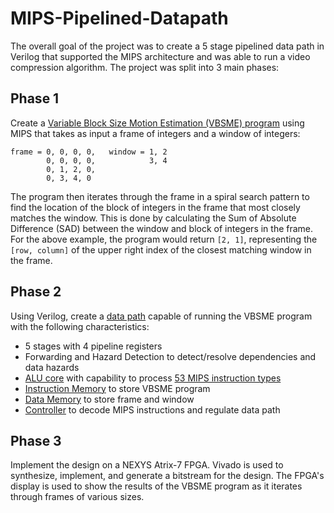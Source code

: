 # MIPS-Pipelined-Datapath

The overall goal of the project was to create a 5 stage pipelined data path in Verilog that supported the MIPS architecture and was able to run a video compression algorithm. The project was split into 3 main phases:

## Phase 1

Create a [Variable Block Size Motion Estimation (VBSME) program](<Phase 1/vbsme.s>) using MIPS that takes as input a frame of integers and a window of integers:
```
frame = 0, 0, 0, 0,   window = 1, 2
        0, 0, 0, 0,            3, 4
        0, 1, 2, 0,
        0, 3, 4, 0
```
The program then iterates through the frame in a spiral search pattern to find the location of the block of integers in the frame that most closely matches the window. This is done by calculating the Sum of Absolute Difference (SAD) between the window and block of integers in the frame. For the above example, the program would return `[2, 1]`, representing the `[row, column]` of the upper right index of the closest matching window in the frame.

## Phase 2

Using Verilog, create a [data path](<Phase 2/Top Level/Datapath.v>) capable of running the VBSME program with the following characteristics: 
- 5 stages with 4 pipeline registers
- Forwarding and Hazard Detection to detect/resolve dependencies and data hazards
- [ALU core](<Phase 2/Data Path Components/ALU32Bit.v>) with capability to process [53 MIPS instruction types](<Phase 2/Mips_Instructions_Controller_Signals.xlsx>)
- [Instruction Memory](<Phase 2/Data Path Components/InstructionMemory.v>) to store VBSME program
- [Data Memory](<Phase 2/Data Path Components/DataMemory.v>) to store frame and window
- [Controller](<Phase 2/Data Path Components/Controller.v>) to decode MIPS instructions and regulate data path

## Phase 3

Implement the design on a NEXYS Atrix-7 FPGA. Vivado is used to synthesize, implement, and generate a bitstream for the design. The FPGA's display is used to show the results of the VBSME program as it iterates through frames of various sizes. 
          
